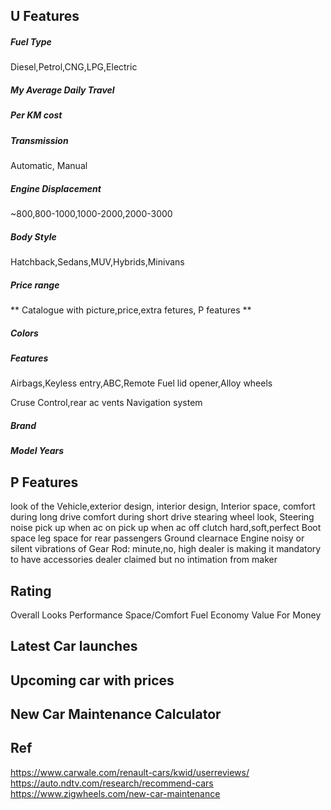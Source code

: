 ## U Features
##### Fuel Type
Diesel,Petrol,CNG,LPG,Electric

##### My Average Daily Travel

##### Per KM cost

##### Transmission
Automatic, Manual

##### Engine Displacement
~800,800-1000,1000-2000,2000-3000

##### Body Style
Hatchback,Sedans,MUV,Hybrids,Minivans

##### Price range

** Catalogue with picture,price,extra fetures, P features **

##### Colors

##### Features
Airbags,Keyless entry,ABC,Remote Fuel lid opener,Alloy wheels

Cruse Control,rear ac vents
Navigation system

##### Brand

##### Model Years

## P Features
look of the Vehicle,exterior design, interior design,  Interior space,
comfort during long drive
comfort during short drive
stearing wheel look, Steering noise
pick up when ac on
pick up when ac off
clutch hard,soft,perfect
Boot space 
leg space for rear passengers
Ground clearnace
Engine noisy or silent
vibrations of Gear Rod: minute,no, high
dealer is making it mandatory to have accessories
dealer claimed but no intimation from maker

## Rating
Overall
Looks
Performance
Space/Comfort
Fuel Economy
Value For Money

## Latest Car launches

## Upcoming car with prices

## New Car Maintenance Calculator

## Ref
https://www.carwale.com/renault-cars/kwid/userreviews/
https://auto.ndtv.com/research/recommend-cars
https://www.zigwheels.com/new-car-maintenance

